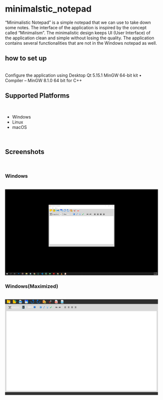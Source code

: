 # minimalstic_notepad
“Minimalistic Notepad” is a simple notepad that we can use to take down some notes. The interface of the application is inspired by the concept called “Minimalism”. The minimalistic design keeps UI (User Interface) of the application clean and simple without losing the quality. The application contains several functionalities that are not in the Windows notepad as well.


<h2>how to set up</h2><br>
Configure the application using Desktop Qt 5.15.1 MinGW 64-bit kit
• Compiler – MinGW 8.1.0 64 bit for C++

<br>
<h2>Supported Platforms</h2><br>
  <ul>
  <li>Windows</li>
  <li>Linux</li>
  <li>macOS</li>
 
  </ul>
  <br>
<h2>Screenshots</h2><br>

<h3>Windows</h3><br>
<img src=Screenshots/windows_min.png>
<br>
<h3>Windows(Maximized)</h3><br>
<img src=Screenshots/windows_max.jpeg>
<br>


